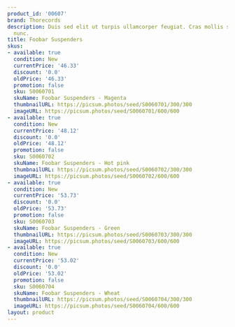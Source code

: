 ```yaml
---
product_id: '00607'
brand: Thorecords
description: Duis sed elit ut turpis ullamcorper feugiat. Cras mollis scelerisque
  nunc.
title: Foobar Suspenders
skus:
- available: true
  condition: New
  currentPrice: '46.33'
  discount: '0.0'
  oldPrice: '46.33'
  promotion: false
  sku: S0060701
  skuName: Foobar Suspenders - Magenta
  thumbnailURL: https://picsum.photos/seed/S0060701/300/300
  imageURL: https://picsum.photos/seed/S0060701/600/600
- available: true
  condition: New
  currentPrice: '48.12'
  discount: '0.0'
  oldPrice: '48.12'
  promotion: false
  sku: S0060702
  skuName: Foobar Suspenders - Hot pink
  thumbnailURL: https://picsum.photos/seed/S0060702/300/300
  imageURL: https://picsum.photos/seed/S0060702/600/600
- available: true
  condition: New
  currentPrice: '53.73'
  discount: '0.0'
  oldPrice: '53.73'
  promotion: false
  sku: S0060703
  skuName: Foobar Suspenders - Green
  thumbnailURL: https://picsum.photos/seed/S0060703/300/300
  imageURL: https://picsum.photos/seed/S0060703/600/600
- available: true
  condition: New
  currentPrice: '53.02'
  discount: '0.0'
  oldPrice: '53.02'
  promotion: false
  sku: S0060704
  skuName: Foobar Suspenders - Wheat
  thumbnailURL: https://picsum.photos/seed/S0060704/300/300
  imageURL: https://picsum.photos/seed/S0060704/600/600
layout: product
---
```

